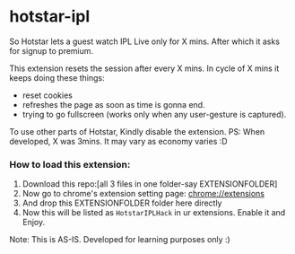 # hotstar-ipl

So Hotstar lets a guest watch IPL Live only for X mins.
After which it asks for signup to premium.

This extension resets the session after every X mins.
In cycle of X mins it keeps doing these things:
- reset cookies
- refreshes the page as soon as time is gonna end.
- trying to go fullscreen (works only when any user-gesture is captured).

To use other parts of Hotstar, Kindly disable the extension.
PS: When developed, X was 3mins. It may vary as economy varies :D

### How to load this extension:
1) Download this repo:[all 3 files in one folder-say EXTENSIONFOLDER]
2) Now go to chrome's extension setting page: [chrome://extensions](chrome://extensions)
3) And drop this EXTENSIONFOLDER folder here directly
4) Now this will be listed as `HotstarIPLHack` in ur extensions. Enable it and Enjoy.


Note: This is AS-IS. Developed for learning purposes only :)
